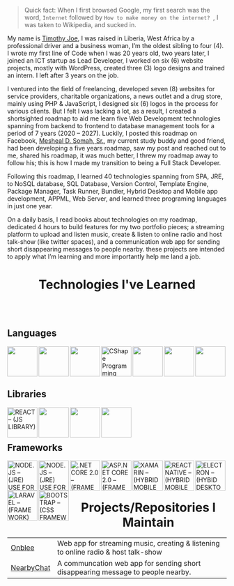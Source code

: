 > Quick fact: When I first browsed Google, my first search was the word, `Internet` followed by `How to make money on the internet? `, I was taken to Wikipedia, and sucked in.

My name is [Timothy Joe](https://twitter.com/amrealjoe), I was raised in Liberia, West Africa by a professional driver and a business woman, I’m the oldest sibling to four (4). I wrote my first line of Code when I was 20 years old, two years later, I joined an ICT startup as Lead Developer, I worked on six (6) website projects, mostly with WordPress, created three (3) logo designs and trained an intern. I left after 3 years on the job. 

I ventured into the field of freelancing, developed seven (8) websites for service providers, charitable organizations, a news outlet and a drug store, mainly using PHP & JavaScript, I designed six (6) logos in the process for various clients. But I felt I was lacking a lot, as a result, I created a shortsighted roadmap to aid me learn five Web Development technologies spanning from backend to frontend to database management tools for a period of 7 years (2020 – 2027). Luckily, I posted this roadmap on Facebook, [Mesheal D. Somah, Sr.](https://twitter.com/mdsomah), my current study buddy and good friend, had been developing a five years roadmap, saw my post and reached out to me, shared his roadmap, it was much better, I threw my roadmap away to follow his; this is how I made my transition to being a Full Stack Developer.

Following this roadmap, I learned 40 technologies spanning from SPA, JRE, to NoSQL database, SQL Database, Version Control, Template Engine, Package Manager, Task Runner, Bundler, Hybrid Desktop and Mobile app development, APPML, Web Server, and learned three programing languages in just one year.

On a daily basis, I read books about technologies on my roadmap, dedicated 4 hours to build features for my two portfolio pieces; a streaming platform to upload and listen music, create & listen to online radio and host talk-show (like twitter spaces), and a communication web app for sending short disappearing messages to people nearby. these projects are intended to apply what I’m learning and more importantly help me land a job.

<h1 align="center"> Technologies I've Learned </h1>
<br/>
<br/>

## Languages
<!-- A programming language is a computer language that is used by programmers (developers) to communicate with computers. 
A programming language is mainly used to develop desktop applications, websites, and mobile applications.
<br/>
<br/> -->
<img align="left" width="69px" src="https://cdn.jsdelivr.net/gh/devicons/devicon/icons/javascript/javascript-original.svg" />
<img  align="left" width="69px" src="https://cdn.jsdelivr.net/gh/devicons/devicon/icons/typescript/typescript-original.svg" />
<img  align="left" width="69px" src="https://cdn.jsdelivr.net/gh/devicons/devicon/icons/python/python-original-wordmark.svg" />
<img  align="left" width="69px" alt="CShape Programming Language" src="https://cdn.jsdelivr.net/gh/devicons/devicon/icons/csharp/csharp-original.svg" />
<img  align="left" width="69px" src="https://cdn.jsdelivr.net/gh/devicons/devicon/icons/java/java-original-wordmark.svg" />
<img  align="left" width="69px" src="https://cdn.jsdelivr.net/gh/devicons/devicon/icons/html5/html5-original-wordmark.svg" />
<img  align="left" width="69px"  src="https://cdn.jsdelivr.net/gh/devicons/devicon/icons/css3/css3-original-wordmark.svg" />

<br />
<br />
<br />
<br />

## Libraries
<!-- In programming, a library is a collection pre-built code developers can use to streamline the software development workflow.
<br/>
<br/> -->
<img align="left" width="69px" alt="REACT – (JS LIBRARY)" src="https://cdn.jsdelivr.net/gh/devicons/devicon/icons/react/react-original.svg" />
<img align="left" width="69px" src="https://cdn.jsdelivr.net/gh/devicons/devicon/icons/gatsby/gatsby-plain-wordmark.svg" />
<img align="left" width="69px" src="https://cdn.jsdelivr.net/gh/devicons/devicon/icons/jquery/jquery-original-wordmark.svg" />
<img align="left" width="69px" src="https://cdn.jsdelivr.net/gh/devicons/devicon/icons/graphql/graphql-plain-wordmark.svg" />

<br />
<br />
<br />

## Frameworks
<!-- A programming framework is a foundation of code used to enhance both the quality and speed at which software is created. A framework consists of a set of methodologies and tools that make the programming process simpler, easier and faster.
<br/> -->
<img align="left" width="69px" alt="NODE.JS – (JRE) USE FOR BACK-END JAVASCRIPT" src="https://cdn.jsdelivr.net/gh/devicons/devicon/icons/nodejs/nodejs-original-wordmark.svg" />
<img align="left" width="69px" alt="NODE.JS – (JRE) USE FOR BACK-END JAVASCRIPT" src="https://cdn.jsdelivr.net/gh/devicons/devicon/icons/express/express-original.svg" />
<img align="left" width="69px" alt=".NET CORE 2.0 – (FRAMEWORK) FOR C# WINDOWS OS" src="https://cdn.jsdelivr.net/gh/devicons/devicon/icons/dotnetcore/dotnetcore-plain.svg" />
<img align="left" width="69px" alt="ASP.NET CORE 2.0 – (FRAMEWORK) FOR C# DYCNAMIC WEB APP" src="https://cdn.jsdelivr.net/gh/devicons/devicon/icons/dot-net/dot-net-original-wordmark.svg" />
<img  align="left" width="69px" alt="XAMARIN – (HYBRID MOBILE APPS)" src="https://cdn.jsdelivr.net/gh/devicons/devicon/icons/xamarin/xamarin-original-wordmark.svg" />
<img align="left" width="69px" alt="REACT NATIVE – (HYBRID MOBILE APPS)" src="https://cdn.jsdelivr.net/gh/devicons/devicon/icons/react/react-original.svg" />
<img align="left" width="69px" alt="ELECTRON – (HYBID DESKTOP APPS)"  src="https://cdn.jsdelivr.net/gh/devicons/devicon/icons/electron/electron-original-wordmark.svg" />
<img align="left" width="69px" alt="LARAVEL – (FRAMEWORK) FOR PHP" src="https://cdn.jsdelivr.net/gh/devicons/devicon/icons/laravel/laravel-plain-wordmark.svg" />
<img align="left" width="69px" alt="BOOTSTRAP – (CSS FRAMEWORK)"  src="https://cdn.jsdelivr.net/gh/devicons/devicon/icons/bootstrap/bootstrap-original-wordmark.svg" />

<br />
<br />
<br />

<h1 align="center"> Projects/Repositories I Maintain</h1>

<table>
 <tbody>
  <tr>
   <td><a href="https://github.com/amrealjoe/onblee">Onblee</a></td>
   <td>Web app for streaming music, creating & listening to online radio & host talk-show</td>
  <tr>
   <td><a href="https://github.com/amrealjoe/nearbychat">NearbyChat</a></td>
   <td>A communcation web app for sending short disappearing message to people nearby.</td>
  </tr>
